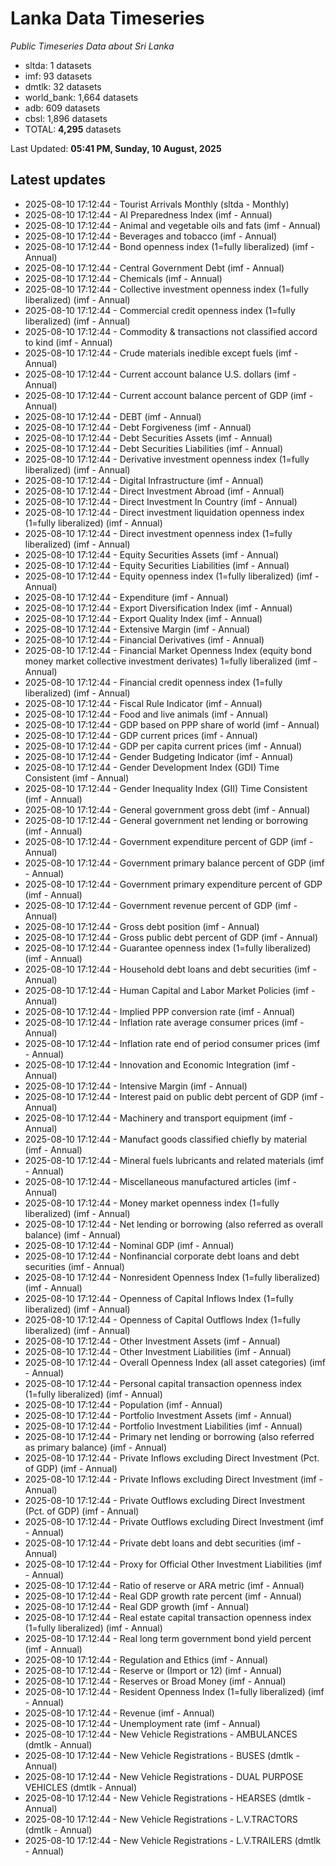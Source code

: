 # Lanka Data Timeseries
*Public Timeseries Data about Sri Lanka*

* sltda: 1 datasets
* imf: 93 datasets
* dmtlk: 32 datasets
* world_bank: 1,664 datasets
* adb: 609 datasets
* cbsl: 1,896 datasets
* TOTAL: **4,295** datasets

Last Updated: **05:41 PM, Sunday, 10 August, 2025**

## Latest updates

* 2025-08-10 17:12:44 - Tourist Arrivals Monthly (sltda - Monthly)
* 2025-08-10 17:12:44 - AI Preparedness Index (imf - Annual)
* 2025-08-10 17:12:44 - Animal and vegetable oils and fats (imf - Annual)
* 2025-08-10 17:12:44 - Beverages and tobacco (imf - Annual)
* 2025-08-10 17:12:44 - Bond openness index (1=fully liberalized) (imf - Annual)
* 2025-08-10 17:12:44 - Central Government Debt (imf - Annual)
* 2025-08-10 17:12:44 - Chemicals (imf - Annual)
* 2025-08-10 17:12:44 - Collective investment openness index (1=fully liberalized) (imf - Annual)
* 2025-08-10 17:12:44 - Commercial credit openness index (1=fully liberalized) (imf - Annual)
* 2025-08-10 17:12:44 - Commodity & transactions not classified accord to kind (imf - Annual)
* 2025-08-10 17:12:44 - Crude materials inedible except fuels (imf - Annual)
* 2025-08-10 17:12:44 - Current account balance U.S. dollars (imf - Annual)
* 2025-08-10 17:12:44 - Current account balance percent of GDP (imf - Annual)
* 2025-08-10 17:12:44 - DEBT (imf - Annual)
* 2025-08-10 17:12:44 - Debt Forgiveness (imf - Annual)
* 2025-08-10 17:12:44 - Debt Securities Assets (imf - Annual)
* 2025-08-10 17:12:44 - Debt Securities Liabilities (imf - Annual)
* 2025-08-10 17:12:44 - Derivative investment openness index (1=fully liberalized) (imf - Annual)
* 2025-08-10 17:12:44 - Digital Infrastructure (imf - Annual)
* 2025-08-10 17:12:44 - Direct Investment Abroad (imf - Annual)
* 2025-08-10 17:12:44 - Direct Investment In Country (imf - Annual)
* 2025-08-10 17:12:44 - Direct investment liquidation openness index (1=fully liberalized) (imf - Annual)
* 2025-08-10 17:12:44 - Direct investment openness index (1=fully liberalized) (imf - Annual)
* 2025-08-10 17:12:44 - Equity Securities Assets (imf - Annual)
* 2025-08-10 17:12:44 - Equity Securities Liabilities (imf - Annual)
* 2025-08-10 17:12:44 - Equity openness index (1=fully liberalized) (imf - Annual)
* 2025-08-10 17:12:44 - Expenditure (imf - Annual)
* 2025-08-10 17:12:44 - Export Diversification Index (imf - Annual)
* 2025-08-10 17:12:44 - Export Quality Index (imf - Annual)
* 2025-08-10 17:12:44 - Extensive Margin (imf - Annual)
* 2025-08-10 17:12:44 - Financial Derivatives (imf - Annual)
* 2025-08-10 17:12:44 - Financial Market Openness Index (equity bond money market collective investment derivates) 1=fully liberalized (imf - Annual)
* 2025-08-10 17:12:44 - Financial credit openness index (1=fully liberalized) (imf - Annual)
* 2025-08-10 17:12:44 - Fiscal Rule Indicator (imf - Annual)
* 2025-08-10 17:12:44 - Food and live animals (imf - Annual)
* 2025-08-10 17:12:44 - GDP based on PPP share of world (imf - Annual)
* 2025-08-10 17:12:44 - GDP current prices (imf - Annual)
* 2025-08-10 17:12:44 - GDP per capita current prices (imf - Annual)
* 2025-08-10 17:12:44 - Gender Budgeting Indicator (imf - Annual)
* 2025-08-10 17:12:44 - Gender Development Index (GDI) Time Consistent (imf - Annual)
* 2025-08-10 17:12:44 - Gender Inequality Index (GII) Time Consistent (imf - Annual)
* 2025-08-10 17:12:44 - General government gross debt (imf - Annual)
* 2025-08-10 17:12:44 - General government net lending or borrowing (imf - Annual)
* 2025-08-10 17:12:44 - Government expenditure percent of GDP (imf - Annual)
* 2025-08-10 17:12:44 - Government primary balance percent of GDP (imf - Annual)
* 2025-08-10 17:12:44 - Government primary expenditure percent of GDP (imf - Annual)
* 2025-08-10 17:12:44 - Government revenue percent of GDP (imf - Annual)
* 2025-08-10 17:12:44 - Gross debt position (imf - Annual)
* 2025-08-10 17:12:44 - Gross public debt percent of GDP (imf - Annual)
* 2025-08-10 17:12:44 - Guarantee openness index (1=fully liberalized) (imf - Annual)
* 2025-08-10 17:12:44 - Household debt loans and debt securities (imf - Annual)
* 2025-08-10 17:12:44 - Human Capital and Labor Market Policies (imf - Annual)
* 2025-08-10 17:12:44 - Implied PPP conversion rate (imf - Annual)
* 2025-08-10 17:12:44 - Inflation rate average consumer prices (imf - Annual)
* 2025-08-10 17:12:44 - Inflation rate end of period consumer prices (imf - Annual)
* 2025-08-10 17:12:44 - Innovation and Economic Integration (imf - Annual)
* 2025-08-10 17:12:44 - Intensive Margin (imf - Annual)
* 2025-08-10 17:12:44 - Interest paid on public debt percent of GDP (imf - Annual)
* 2025-08-10 17:12:44 - Machinery and transport equipment (imf - Annual)
* 2025-08-10 17:12:44 - Manufact goods classified chiefly by material (imf - Annual)
* 2025-08-10 17:12:44 - Mineral fuels lubricants and related materials (imf - Annual)
* 2025-08-10 17:12:44 - Miscellaneous manufactured articles (imf - Annual)
* 2025-08-10 17:12:44 - Money market openness index (1=fully liberalized) (imf - Annual)
* 2025-08-10 17:12:44 - Net lending or borrowing (also referred as overall balance) (imf - Annual)
* 2025-08-10 17:12:44 - Nominal GDP (imf - Annual)
* 2025-08-10 17:12:44 - Nonfinancial corporate debt loans and debt securities (imf - Annual)
* 2025-08-10 17:12:44 - Nonresident Openness Index (1=fully liberalized) (imf - Annual)
* 2025-08-10 17:12:44 - Openness of Capital Inflows Index (1=fully liberalized) (imf - Annual)
* 2025-08-10 17:12:44 - Openness of Capital Outflows Index (1=fully liberalized) (imf - Annual)
* 2025-08-10 17:12:44 - Other Investment Assets (imf - Annual)
* 2025-08-10 17:12:44 - Other Investment Liabilities (imf - Annual)
* 2025-08-10 17:12:44 - Overall Openness Index (all asset categories) (imf - Annual)
* 2025-08-10 17:12:44 - Personal capital transaction openness index (1=fully liberalized) (imf - Annual)
* 2025-08-10 17:12:44 - Population (imf - Annual)
* 2025-08-10 17:12:44 - Portfolio Investment Assets (imf - Annual)
* 2025-08-10 17:12:44 - Portfolio Investment Liabilities (imf - Annual)
* 2025-08-10 17:12:44 - Primary net lending or borrowing (also referred as primary balance) (imf - Annual)
* 2025-08-10 17:12:44 - Private Inflows excluding Direct Investment (Pct. of GDP) (imf - Annual)
* 2025-08-10 17:12:44 - Private Inflows excluding Direct Investment (imf - Annual)
* 2025-08-10 17:12:44 - Private Outflows excluding Direct Investment (Pct. of GDP) (imf - Annual)
* 2025-08-10 17:12:44 - Private Outflows excluding Direct Investment (imf - Annual)
* 2025-08-10 17:12:44 - Private debt loans and debt securities (imf - Annual)
* 2025-08-10 17:12:44 - Proxy for Official Other Investment Liabilities (imf - Annual)
* 2025-08-10 17:12:44 - Ratio of reserve or ARA metric (imf - Annual)
* 2025-08-10 17:12:44 - Real GDP growth rate percent (imf - Annual)
* 2025-08-10 17:12:44 - Real GDP growth (imf - Annual)
* 2025-08-10 17:12:44 - Real estate capital transaction openness index (1=fully liberalized) (imf - Annual)
* 2025-08-10 17:12:44 - Real long term government bond yield percent (imf - Annual)
* 2025-08-10 17:12:44 - Regulation and Ethics (imf - Annual)
* 2025-08-10 17:12:44 - Reserve or (Import or 12) (imf - Annual)
* 2025-08-10 17:12:44 - Reserves or Broad Money (imf - Annual)
* 2025-08-10 17:12:44 - Resident Openness Index (1=fully liberalized) (imf - Annual)
* 2025-08-10 17:12:44 - Revenue (imf - Annual)
* 2025-08-10 17:12:44 - Unemployment rate (imf - Annual)
* 2025-08-10 17:12:44 - New Vehicle Registrations - AMBULANCES (dmtlk - Annual)
* 2025-08-10 17:12:44 - New Vehicle Registrations - BUSES (dmtlk - Annual)
* 2025-08-10 17:12:44 - New Vehicle Registrations - DUAL PURPOSE VEHICLES (dmtlk - Annual)
* 2025-08-10 17:12:44 - New Vehicle Registrations - HEARSES (dmtlk - Annual)
* 2025-08-10 17:12:44 - New Vehicle Registrations - L.V.TRACTORS (dmtlk - Annual)
* 2025-08-10 17:12:44 - New Vehicle Registrations - L.V.TRAILERS (dmtlk - Annual)